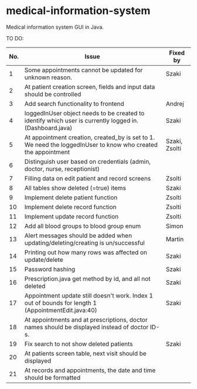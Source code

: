 # medical-information-system
Medical information system GUI in Java.

TO DO:

| No. 	 | Issue                                                                                                         	            | Fixed by 	     |
|-------|----------------------------------------------------------------------------------------------------------------------------|----------------|
| 1   	 | Some appointments cannot be updated for unknown reason.                                                       	            | 	Szaki         |
| 2   	 | At patient creation screen, fields and input data should be controlled                                        	            | 	              |
| 3   	 | Add search functionality to frontend                                                                                     	 | Andrej	        |
| 4   	 | loggedInUser object needs to be created to identify which user is currently logged in. (Dashboard.java)       	            | Szaki          |
| 5   	 | At appointment creation, created_by is set to 1. We need the loggedInUser to know who created the appointment 	            | Szaki, Zsolti	 |
| 6   	 | Distinguish user based on credentials (admin, doctor, nurse, receptionist)                                    	            | 	              |
| 7   	 | Filling data on edit patient and record screens                                                               	            | Zsolti	        |
| 8   	 | All tables show deleted (=true) items                                                         	                            | Szaki	         |
| 9   	 | Implement delete patient function                                                                             	            | Zsolti         |
| 10  	 | Implement delete record function                                                                              	            | Zsolti         |
| 11  	 | Implement update record function                                                                              	            | Zsolti         |
| 12  	 | Add all blood groups to  blood group enum                                                             	                    | Simon	         |
| 13  	 | Alert messages should be added when updating/deleting/creating is un/successful                                            | Martin         |
| 14  	 | Printing out how many rows was affected on update/delete                                                                   | Szaki          |
| 15 	  | Password hashing                                                                                                           | Szaki          |
| 16 	  | Prescription.java get method by id, and all not deleted                                                                    | Szaki          |
| 17 	  | Appointment update still doesn't work. Index 1 out of bounds for length 1 (AppointmentEdit.java:40)                        | Szaki          |
| 18 	  | At appointments and at prescriptions, doctor names should be displayed instead of doctor ID-s.                             |                |
| 19 	  | Fix search to not show deleted patients                                                                                    | Szaki          |
| 20 	  | At patients screen table, next visit should be displayed                                                                   |           |
| 21 	  | At records and appointments, the date and time should be formatted                                                         |           |